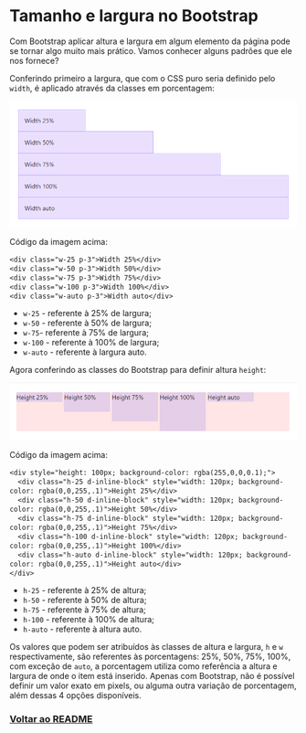 # Tamanho e largura no Bootstrap

Com Bootstrap aplicar altura e largura em algum elemento da página pode se tornar algo muito mais prático. Vamos conhecer alguns padrões que ele nos fornece?

Conferindo primeiro a largura, que com o CSS puro seria definido pelo `width`, é aplicado através da classes em porcentagem:

<img src="../img/Aula2-img1.webp">

Código da imagem acima:

```
<div class="w-25 p-3">Width 25%</div>
<div class="w-50 p-3">Width 50%</div>
<div class="w-75 p-3">Width 75%</div>
<div class="w-100 p-3">Width 100%</div>
<div class="w-auto p-3">Width auto</div>
```

- `w-25` - referente à 25% de largura;
- `w-50` - referente à 50% de largura;
- `w-75`- referente à 75% de largura;
- `w-100` - referente à 100% de largura;
- `w-auto` - referente à largura auto.

Agora conferindo as classes do Bootstrap para definir altura `height`:

<img src="../img/Aula2-img2.webp">

Código da imagem acima:

```
<div style="height: 100px; background-color: rgba(255,0,0,0.1);">
  <div class="h-25 d-inline-block" style="width: 120px; background-color: rgba(0,0,255,.1)">Height 25%</div>
  <div class="h-50 d-inline-block" style="width: 120px; background-color: rgba(0,0,255,.1)">Height 50%</div>
  <div class="h-75 d-inline-block" style="width: 120px; background-color: rgba(0,0,255,.1)">Height 75%</div>
  <div class="h-100 d-inline-block" style="width: 120px; background-color: rgba(0,0,255,.1)">Height 100%</div>
  <div class="h-auto d-inline-block" style="width: 120px; background-color: rgba(0,0,255,.1)">Height auto</div>
</div>
```

- `h-25` - referente à 25% de altura;
- `h-50` - referente à 50% de altura;
- `h-75` - referente à 75% de altura;
- `h-100` - referente à 100% de altura;
- `h-auto` - referente à altura auto.

Os valores que podem ser atribuídos às classes de altura e largura, `h` e `w` respectivamente, são referentes às porcentagens: 25%, 50%, 75%, 100%, com exceção de `auto`, a porcentagem utiliza como referência a altura e largura de onde o item está inserido. Apenas com Bootstrap, não é possível definir um valor exato em pixels, ou alguma outra variação de porcentagem, além dessas 4 opções disponíveis.

### [Voltar ao README](../README.md)

